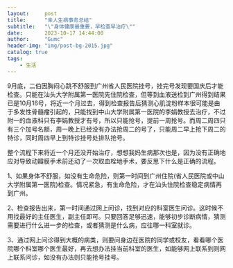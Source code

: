 ```yaml
---
layout:     post
title:      "亲人生病事务总结"
subtitle:   "\"身体健康最重要，早检查早治疗\""
date:       2023-10-17 14:44:00
author:     "Gumc"
header-img: "img/post-bg-2015.jpg"
catalog: true
tags:
    - 生活
---
```

9月底，二伯因胸闷心跳不舒服到广州省人民医院挂号，挂完号发现要国庆后才能检查。只能在汕头大学附属第一医院先住院检查，但等到血液送检到广州得到结果已是10月16号，将近一个月过去，得到检查报告后猜测心肌淀粉样本很可能是由于多发性骨髓瘤引起的，只能找到中山大学附属第一医院的李娟教授去治疗，不过附一的血液科只有李娟教授才有号，所以只能抢号，提前一周抢号。而周二周四只有三个加号名额，周一晚上已经没有办法抢周二的号了，只能周二早上抢下周二的特诊，同时周四早上到特诊挂号处排队抢号。

整个流程下来将近一个月还没开始治疗，想想我妈生病那次也是，因为没有正确地应对导致动瓣膜手术前还动了一次取血栓地手术，要反思下什么是正确的流程。

1、如果身体不舒服，如没有生命危险，则第一时间到广州住院(省人民医院或中山大学附属第一医院)检查。情况紧急，有生命危险，才在汕头住院检查稳定病情再到广州。

2、检查报告出来，第一时间通过网上问诊，找到对应的科室医生问诊。这时候不用找最好的主任医生，副主任即可。只要回答足够迅速，能够初步诊断病情，猜测需要进行什么进一步的检查，或者猜测是什么病，应往哪一科室就诊。

3、通过网上问诊得到大概的病类，则要问身边在医院的同学或校友，看看哪个医院哪个科室哪个医生最好，再去想办法挂当前科室的医生，如能够网上联系到则网上联系问诊，如没有办法则只能抢号挂号。
